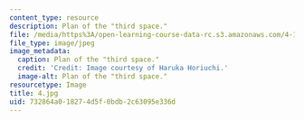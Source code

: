 ```yaml
---
content_type: resource
description: Plan of the "third space."
file: /media/https%3A/open-learning-course-data-rc.s3.amazonaws.com/4-104-architecture-studio-intentions-spring-2005/732864a018274d5f0bdb2c63095e336d_4.jpg
file_type: image/jpeg
image_metadata:
  caption: Plan of the "third space."
  credit: 'Credit: Image courtesy of Haruka Horiuchi.'
  image-alt: Plan of the "third space."
resourcetype: Image
title: 4.jpg
uid: 732864a0-1827-4d5f-0bdb-2c63095e336d
---
```

